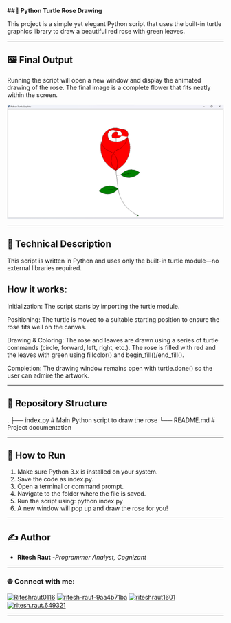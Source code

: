 **##🌹 Python Turtle Rose Drawing**

This project is a simple yet elegant Python script that uses the built-in turtle graphics library to draw a beautiful red rose with green leaves.

---

## 🖼️ Final Output

Running the script will open a new window and display the animated drawing of the rose. The final image is a complete flower that fits neatly within the screen.

![Final Output](rose_draw_files/pythonoutput.png)

---

## 🧠 Technical Description

This script is written in Python and uses only the built-in turtle module—no external libraries required.

## How it works:

Initialization: The script starts by importing the turtle module.

Positioning: The turtle is moved to a suitable starting position to ensure the rose fits well on the canvas.

Drawing & Coloring: The rose and leaves are drawn using a series of turtle commands (circle, forward, left, right, etc.). The rose is filled with red and the leaves with green using fillcolor() and begin_fill()/end_fill().

Completion: The drawing window remains open with turtle.done() so the user can admire the artwork.

---

## 📂 Repository Structure
.
├── index.py       # Main Python script to draw the rose
└── README.md      # Project documentation

---

## 🚀 How to Run

1. Make sure Python 3.x is installed on your system.
2. Save the code as index.py.
3. Open a terminal or command prompt.
4. Navigate to the folder where the file is saved.
5. Run the script using: python index.py
6. A new window will pop up and draw the rose for you!

---

## ✍️ Author

- **Ritesh Raut**
-*Programmer Analyst, Cognizant*

---

### 🌐 Connect with me:
<p align="left">
<a href="https://github.com/Riteshraut0116" target="blank"><img align="center" src="https://raw.githubusercontent.com/rahuldkjain/github-profile-readme-generator/master/src/images/icons/Social/github.svg" alt="Riteshraut0116" height="30" width="40" /></a>
<a href="https://linkedin.com/in/ritesh-raut-9aa4b71ba" target="blank"><img align="center" src="https://raw.githubusercontent.com/rahuldkjain/github-profile-readme-generator/master/src/images/icons/Social/linked-in-alt.svg" alt="ritesh-raut-9aa4b71ba" height="30" width="40" /></a>
<a href="https://www.instagram.com/riteshraut1601/" target="blank"><img align="center" src="https://raw.githubusercontent.com/rahuldkjain/github-profile-readme-generator/master/src/images/icons/Social/instagram.svg" alt="riteshraut1601" height="30" width="40" /></a>
<a href="https://www.facebook.com/ritesh.raut.649321/" target="blank"><img align="center" src="https://raw.githubusercontent.com/rahuldkjain/github-profile-readme-generator/master/src/images/icons/Social/facebook.svg" alt="ritesh.raut.649321" height="30" width="40" /></a>
</p>

---